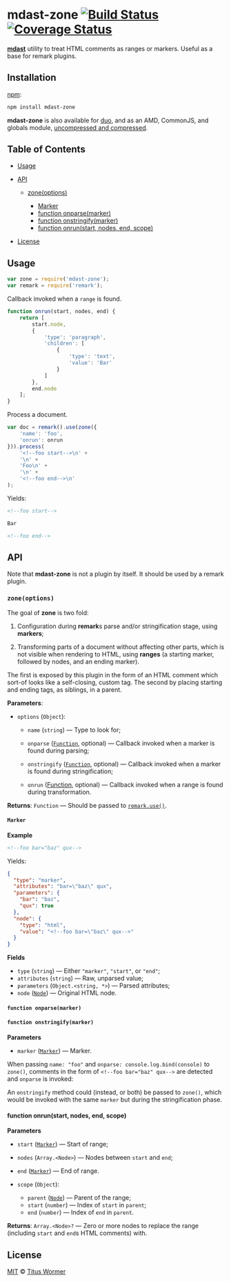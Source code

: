 # mdast-zone [![Build Status][travis-badge]][travis] [![Coverage Status][coverage-badge]][coverage]

[**mdast**][mdast] utility to treat HTML comments as ranges or markers.
Useful as a base for remark plugins.

## Installation

[npm][npm-install]:

```bash
npm install mdast-zone
```

**mdast-zone** is also available for [duo][], and as an AMD, CommonJS,
and globals module, [uncompressed and compressed][releases].

## Table of Contents

*   [Usage](#usage)

*   [API](#api)

    *   [zone(options)](#zoneoptions)

        *   [Marker](#marker)
        *   [function onparse(marker)](#function-onparsemarker)
        *   [function onstringify(marker)](#function-onstringifymarker)
        *   [function onrun(start, nodes, end, scope)](#function-onrunstart-nodes-end-scope)

*   [License](#license)

## Usage

```javascript
var zone = require('mdast-zone');
var remark = require('remark');
```

Callback invoked when a `range` is found.

```javascript
function onrun(start, nodes, end) {
    return [
        start.node,
        {
            'type': 'paragraph',
            'children': [
                {
                    'type': 'text',
                    'value': 'Bar'
                }
            ]
        },
        end.node
    ];
}
```

Process a document.

```javascript
var doc = remark().use(zone({
    'name': 'foo',
    'onrun': onrun
})).process(
    '<!--foo start-->\n' +
    '\n' +
    'Foo\n' +
    '\n' +
    '<!--foo end-->\n'
);
```

Yields:

```markdown
<!--foo start-->

Bar

<!--foo end-->
```

## API

Note that **mdast-zone** is not a plugin by itself. It should be used by a
remark plugin.

### `zone(options)`

The goal of **zone** is two fold:

1.  Configuration during **remark**s parse and/or stringification stage,
    using **markers**;

2.  Transforming parts of a document without affecting other parts, which
    is not visible when rendering to HTML, using **ranges** (a starting
    marker, followed by nodes, and an ending marker).

The first is exposed by this plugin in the form of an HTML comment which
sort-of looks like a self-closing, custom tag. The second by placing starting
and ending tags, as siblings, in a parent.

**Parameters**:

*   `options` (`Object`):

    *   `name` (`string`) — Type to look for;

    *   `onparse` ([`Function`](#function-onparsemarker), optional)
        — Callback invoked when a marker is found during parsing;

    *   `onstringify` ([`Function`](#function-onstringifymarker), optional)
        — Callback invoked when a marker is found during stringification;

    *   `onrun` ([Function](#function-onrunstart-nodes-end-scope), optional)
        — Callback invoked when a range is found during transformation.

**Returns**: `Function` — Should be passed to [`remark.use()`](https://github.com/wooorm/remark#remarkuseplugin-options).

#### `Marker`

**Example**

```markdown
<!--foo bar="baz" qux-->
```

Yields:

```json
{
  "type": "marker",
  "attributes": "bar=\"baz\" qux",
  "parameters": {
    "bar": "baz",
    "qux": true
  },
  "node": {
    "type": "html",
    "value": "<!--foo bar=\"baz\" qux-->"
  }
}
```

**Fields**

*   `type` (`string`) — Either `"marker"`, `"start"`, or `"end"`;
*   `attributes` (`string`) — Raw, unparsed value;
*   `parameters` (`Object.<string, *>`) — Parsed attributes;
*   `node` ([`Node`][mdast-node]) — Original HTML node.

#### `function onparse(marker)`

#### `function onstringify(marker)`

**Parameters**

*   `marker` ([`Marker`](#marker)) — Marker.

When passing `name: "foo"` and `onparse: console.log.bind(console)` to
`zone()`, comments in the form of `<!--foo bar="baz" qux-->` are detected and
`onparse` is invoked:

An `onstringify` method could (instead, or both) be passed to `zone()`,
which would be invoked with the same `marker` but during the stringification
phase.

#### function onrun(start, nodes, end, scope)

**Parameters**

*   `start` ([`Marker`](#marker)) — Start of range;

*   `nodes` (`Array.<Node>`) — Nodes between `start` and `end`;

*   `end` ([`Marker`](#marker)) — End of range.

*   `scope` (`Object`):

    *   `parent` ([`Node`][mdast-node]) — Parent of the range;
    *   `start` (`number`) — Index of `start` in `parent`;
    *   `end` (`number`) — Index of `end` in `parent`.

**Returns**: `Array.<Node>?` — Zero or more nodes to replace the range
(including `start` and `end`s HTML comments) with.

## License

[MIT][license] © [Titus Wormer][home]

<!-- Definitions -->

[travis-badge]: https://img.shields.io/travis/wooorm/mdast-zone.svg

[travis]: https://travis-ci.org/wooorm/mdast-zone

[coverage-badge]: https://img.shields.io/codecov/c/github/wooorm/mdast-zone.svg

[coverage]: https://codecov.io/github/wooorm/mdast-zone

[mdast]: https://github.com/wooorm/mdast

[mdast-node]: https://github.com/wooorm/mdast#node

[npm-install]: https://docs.npmjs.com/cli/install

[duo]: http://duojs.org/#getting-started

[releases]: https://github.com/wooorm/mdast-zone/releases

[license]: LICENSE

[home]: http://wooorm.com
